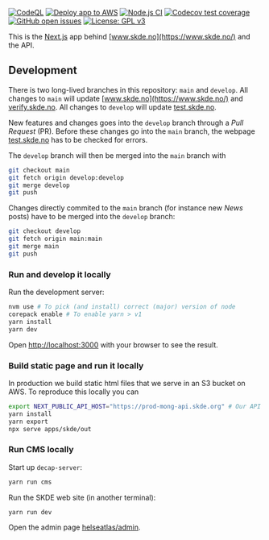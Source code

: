 <!-- badges: start -->

[![CodeQL](https://github.com/mong/mongts/actions/workflows/codeql-analysis.yml/badge.svg)](https://github.com/mong/mongts/actions/workflows/codeql-analysis.yml)
[![Deploy app to AWS](https://github.com/mong/mongts/actions/workflows/aws_deploy.yml/badge.svg)](https://github.com/mong/mongts/actions/workflows/aws_deploy.yml)
[![Node.js CI](https://github.com/mong/mongts/actions/workflows/node.js.yml/badge.svg)](https://github.com/mong/mongts/actions/workflows/node.js.yml)
[![Codecov test coverage](https://codecov.io/gh/mong/mongts/branch/develop/graph/badge.svg)](https://codecov.io/gh/mong/mongts?branch=develop)
[![GitHub open issues](https://img.shields.io/github/issues/mong/mongts.svg)](https://github.com/mong/mongts/issues)
[![License: GPL v3](https://img.shields.io/badge/License-GPLv3-blue.svg)](https://www.gnu.org/licenses/gpl-3.0)

<!-- badges: end -->

This is the [Next.js](https://nextjs.org/) app behind [www.skde.no](https://www.skde.no/) and the API.

## Development

There is two long-lived branches in this repository: `main` and `develop`. All changes to `main` will update [www.skde.no](https://www.skde.no/) and [verify.skde.no](https://verify.skde.no/). All changes to `develop` will update [test.skde.no](https://test.skde.no/).

New features and changes goes into the `develop` branch through a _Pull Request_ (PR). Before these changes go into the `main` branch, the webpage [test.skde.no](https://test.skde.no/) has to be checked for errors.

The `develop` branch will then be merged into the `main` branch with

```bash
git checkout main
git fetch origin develop:develop
git merge develop
git push
```

Changes directly commited to the `main` branch (for instance new _News_ posts) have to be merged into the `develop` branch:

```bash
git checkout develop
git fetch origin main:main
git merge main
git push
```

### Run and develop it locally

Run the development server:

```bash
nvm use # To pick (and install) correct (major) version of node
corepack enable # To enable yarn > v1
yarn install
yarn dev
```

Open [http://localhost:3000](http://localhost:3000) with your browser to see the result.

### Build static page and run it locally

In production we build static html files that we serve in an S3 bucket on AWS. To reproduce this locally you can

```bash
export NEXT_PUBLIC_API_HOST="https://prod-mong-api.skde.org" # Our API in production
yarn install
yarn export
npx serve apps/skde/out
```

### Run CMS locally

Start up `decap-server`:

```bash
yarn run cms
```

Run the SKDE web site (in another terminal):

```bash
yarn run dev
```

Open the admin page [helseatlas/admin](http://localhost:3000/helseatlas/admin).
